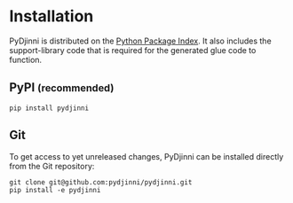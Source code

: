 # Installation

PyDjinni is distributed on the [Python Package Index](https://pypi.org/project/PyDjinni/).
It also includes the support-library code that is required for the generated glue code to function.

## PyPI <small>(recommended)</small>

```shell
pip install pydjinni
```

## Git

To get access to yet unreleased changes, PyDjinni can be installed directly from the Git repository:

```shell
git clone git@github.com:pydjinni/pydjinni.git
pip install -e pydjinni
```
